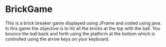 # BrickGame
This is a brick breaker game displayed using JFrame and coded using java.
In this game the objective is to hit all the bricks at the top with the ball. You bounce the ball back and forth using the platform at the bottom which is controlled using the arrow keys on your keyboard.

